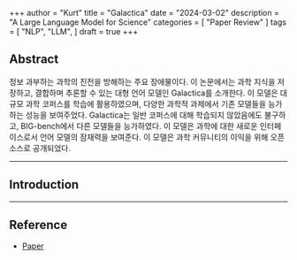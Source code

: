 +++
author = "Kurt"
title = "Galactica"
date = "2024-03-02"
description = "A Large Language Model for Science"
categories = [
    "Paper Review"
]
tags = [
    "NLP",
    "LLM",
]
draft = true
+++

## Abstract

정보 과부하는 과학의 진전을 방해하는 주요 장애물이다. 이 논문에서는 과학 지식을 저장하고, 결합하며 추론할 수 있는 대형 언어 모델인 Galactica를 소개한다. 이 모델은 대규모 과학 코퍼스를 학습에 활용하였으며, 다양한 과학적 과제에서 기존 모델들을 능가하는 성능을 보여주었다. Galactica는 일반 코퍼스에 대해 학습되지 않았음에도 불구하고, BIG-bench에서 다른 모델들을 능가하였다. 이 모델은 과학에 대한 새로운 인터페이스로서 언어 모델의 잠재력을 보여준다. 이 모델은 과학 커뮤니티의 이익을 위해 오픈 소스로 공개되었다.

---

## Introduction



---

## Reference

* [Paper](https://arxiv.org/pdf/2211.09085.pdf)